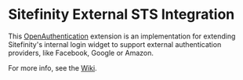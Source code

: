 Sitefinity External STS Integration
=======
This [OpenAuthentication](https://nuget.org/packages/DotNetOpenAuth.AspNet) extension is an implementation for extending Sitefinity's internal login widget to support external authentication providers, like Facebook, Google or Amazon.

For more info, see the [Wiki](https://github.com/Sitefinity/Sitefinity-External-STS-Integration/wiki).
